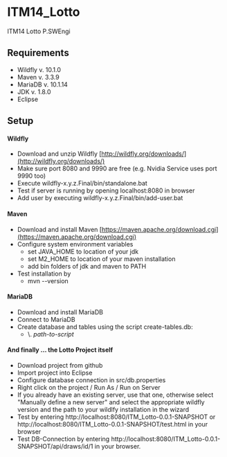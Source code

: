 # ITM14_Lotto
ITM14 Lotto P.SWEngi


## Requirements
- Wildfly v. 10.1.0
- Maven v. 3.3.9
- MariaDB v. 10.1.14
- JDK v. 1.8.0
- Eclipse

## Setup

#### Wildfly
- Download and unzip Wildfly [http://wildfly.org/downloads/](http://wildfly.org/downloads/)
- Make sure port 8080 and 9990 are free (e.g. Nvidia Service uses port 9990 too)
- Execute wildfly-x.y.z.Final/bin/standalone.bat
- Test if server is running by opening localhost:8080 in browser
- Add user by executing wildfly-x.y.z.Final/bin/add-user.bat

#### Maven
- Download and install Maven [https://maven.apache.org/download.cgi](https://maven.apache.org/download.cgi)
- Configure system environment variables
	- set JAVA_HOME to location of your jdk 
	- set M2_HOME to location of your maven installation
	- add bin folders of jdk and maven to PATH 
- Test installation by 
	- mvn --version

#### MariaDB
- Download and install MariaDB
- Connect to MariaDB
- Create database and tables using the script create-tables.db: 
	- \\. _path-to-script_

#### And finally ... the Lotto Project itself
- Download project from github
- Import project into Eclipse
- Configure database connection in src/db.properties 
- Right click on the project / Run As / Run on Server
- If you already have an existing server, use that one, otherwise select "Manually define a new server" and select the appropriate wildfly version and the path to your wildlfy installation in the wizard
- Test by entering http://localhost:8080/ITM_Lotto-0.0.1-SNAPSHOT or http://localhost:8080/ITM_Lotto-0.0.1-SNAPSHOT/test.html  in your browser
- Test DB-Connection by entering http://localhost:8080/ITM_Lotto-0.0.1-SNAPSHOT/api/draws/id/1 in your browser. 